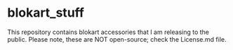 # blokart_stuff
This repository contains blokart accessories that I am releasing to the public. Please note, these are NOT open-source; check the License.md file.
